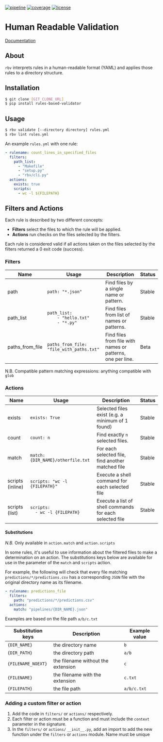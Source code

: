 [![pipeline][badge_pipeline]][git_url]
[![coverage][badge_coverage]][coverage_report]
[![license][badge_license]](./LICENSE.md)

[badge_pipeline]: https://gitlab.nist.gov/gitlab/dse-nist/rules-based-validator/badges/master/pipeline.svg
[badge_coverage]: https://gitlab.nist.gov/gitlab/dse-nist/rules-based-validator/badges/master/coverage.svg
[git_url]: https://gitlab.nist.gov/gitlab/dse-nist/rules-based-validator
[coverage_report]: http://dse-nist.ipages.nist.gov/rules-based-validator/_static/coverage/index.html
[badge_license]: https://img.shields.io/badge/license-NIST-000000.svg?style=flat-square
[doc]: https://dse-nist.ipages.nist.gov/rules-based-validator

# Human Readable Validation

[Documentation][doc]

## About

`rbv` interprets rules in a human-readable format (YAML) and applies those rules to a directory structure.

## Installation

```bash
$ git clone [GIT_CLONE_URL]
$ pip install rules-based-validator
```

## Usage

```bash
$ rbv validate [--directory directory] rules.yml
$ rbv lint rules.yml
```

An example `rules.yml` with one rule:
```yaml
- rulename: count_lines_in_specified_files
  filters:
    path_list:
      - "Makefile"
      - "setup.py"
      - "rbv/cli.py"
  actions:
    exists: true
    scripts:
      - wc -l ${FILEPATH}
```

## Filters and Actions

Each rule is described by two different concepts:
* **Filters** select the files to which the rule will be applied.
* **Actions** run checks on the files selected by the filters.

Each rule is considered valid if all actions taken on the files
selected by the filters returned a 0 exit code (success).

### Filters


|  Name   | Usage         | Description                                        | Status  |  
|---------|---------------|----------------------------------------------------|---|
| path    | `path: "*.json"`  | Find files by a single name or pattern.  | Stable  |   
| path_list | `path_list:`<br/>`    - "hello.txt"`<br/>`    - "*.py"` | Find files from list of names or patterns. | Stable  |   
| paths_from_file  | `paths_from_file: "file_with_paths.txt"`| Find files from file with names or patterns, one per line.  | Beta  |   

N.B. Compatible pattern matching expressions: anything compatible with `glob`


### Actions

|  Name   | Usage         | Description                                        | Status  |  
|---------|---------------|----------------------------------------------------|---|
| exists  | `exists: True`| Selected files exist (e.g. a minimum of 1 found)   | Stable  |   
| count   | `count: n`    | Find exactly `n` selected files.                   | Stable  |   
| match   | `match: {DIR_NAME}/otherfile.txt`               | For each selected file, find another matched file       | Stable  |   
| scripts (inline) | `scripts: "wc -l {FILEPATH}"`          | Execute a shell command for each selected file          | Stable  |   
| scripts (list)   | `scripts:`<br/>`  - wc -l {FILEPATH}`  | Execute a list of shell commands for each selected file | Stable  |   

#### Substitutions

*N.B.* Only available in `action.match` and `action.scripts`

In some rules, it's useful to use information about the filtered files to make a determination on an action. The substitutions keys below are available for use in the parameter of the `match` and `scripts` action.

For example, the following will check that every file matching `predictions/*/predictions.csv` has a corresponding `JSON` file with the original directory name as its filename.

```yaml
- rulename: predictions_file
  filters:
    path: "predictions/*/predictions.csv"
  actions:
    match: "pipelines/{DIR_NAME}.json"
```

Examples are based on the file path `a/b/c.txt`

| Substitution keys  |   Description                      |Example value|
|--------------------|------------------------------------|-------------|
| `{DIR_NAME}`       |  the directory name                | `b`         |
| `{DIR_PATH}`       |  the directory path                | `a/b`       |
| `{FILENAME_NOEXT}` | the filename without the extension | `c`         |
| `{FILENAME}`       | the filename with the extension    | `c.txt`     |
| `{FILEPATH}`       | the file path                      | `a/b/c.txt` |


### Adding a custom filter or action

1. Add the code in `filters/` or `actions/` respectively.
2. Each filter or action must be a function and must include the `context` parameter in the signature.
3. In the `filters/` or `actions/` `__init__.py`, add an import to add the new function under the
`filters` or `actions` module.
Name must be unique
